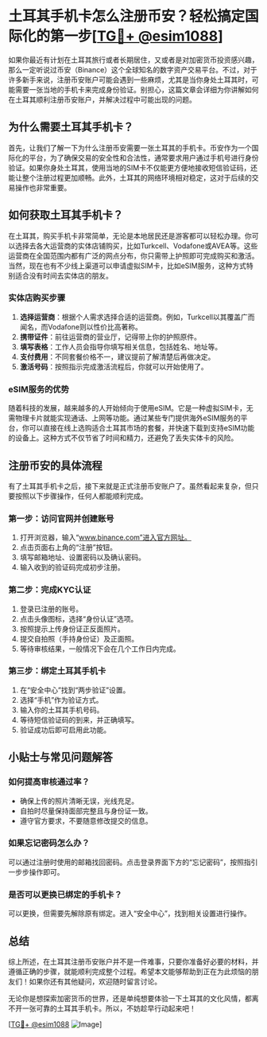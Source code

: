 # 土耳其手机卡怎么注册币安？轻松搞定国际化的第一步[[TG💪+ @esim1088](https://t.me/s/esim1088)]

如果你最近有计划在土耳其旅行或者长期居住，又或者是对加密货币投资感兴趣，那么一定听说过币安（Binance）这个全球知名的数字资产交易平台。不过，对于许多新手来说，注册币安账户可能会遇到一些麻烦，尤其是当你身处土耳其时，可能需要一张当地的手机卡来完成身份验证。别担心，这篇文章会详细为你讲解如何在土耳其顺利注册币安账户，并解决过程中可能出现的问题。

## 为什么需要土耳其手机卡？

首先，让我们了解一下为什么注册币安需要一张土耳其的手机卡。币安作为一个国际化的平台，为了确保交易的安全性和合法性，通常要求用户通过手机号进行身份验证。如果你身处土耳其，使用当地的SIM卡不仅能更方便地接收短信验证码，还能让整个注册过程更加顺畅。此外，土耳其的网络环境相对稳定，这对于后续的交易操作也非常重要。

## 如何获取土耳其手机卡？

在土耳其，购买手机卡非常简单，无论是本地居民还是游客都可以轻松办理。你可以选择去各大运营商的实体店铺购买，比如Turkcell、Vodafone或AVEA等。这些运营商在全国范围内都有广泛的网点分布，你只需带上护照即可完成购买和激活。当然，现在也有不少线上渠道可以申请虚拟SIM卡，比如eSIM服务，这种方式特别适合没有时间去实体店的朋友。

### 实体店购买步骤

1. **选择运营商**：根据个人需求选择合适的运营商。例如，Turkcell以其覆盖广而闻名，而Vodafone则以性价比高著称。
2. **携带证件**：前往运营商的营业厅，记得带上你的护照原件。
3. **填写表格**：工作人员会指导你填写相关信息，包括姓名、地址等。
4. **支付费用**：不同套餐价格不一，建议提前了解清楚后再做决定。
5. **激活号码**：按照指示完成激活流程后，你就可以开始使用了。

### eSIM服务的优势

随着科技的发展，越来越多的人开始倾向于使用eSIM。它是一种虚拟SIM卡，无需物理卡片就能实现通话、上网等功能。通过某些专门提供海外eSIM服务的平台，你可以直接在线上选购适合土耳其市场的套餐，并快速下载到支持eSIM功能的设备上。这种方式不仅节省了时间和精力，还避免了丢失实体卡的风险。

## 注册币安的具体流程

有了土耳其手机卡之后，接下来就是正式注册币安账户了。虽然看起来复杂，但只要按照以下步骤操作，任何人都能顺利完成。

### 第一步：访问官网并创建账号

1. 打开浏览器，输入“www.binance.com”进入官方网址。
2. 点击页面右上角的“注册”按钮。
3. 填写邮箱地址、设置密码以及确认密码。
4. 输入收到的验证码完成初步注册。

### 第二步：完成KYC认证

1. 登录已注册的账号。
2. 点击头像图标，选择“身份认证”选项。
3. 按照提示上传身份证正反面照片。
4. 提交自拍照（手持身份证）及正面照。
5. 等待审核结果，一般情况下会在几个工作日内完成。

### 第三步：绑定土耳其手机卡

1. 在“安全中心”找到“两步验证”设置。
2. 选择“手机”作为验证方式。
3. 输入你的土耳其手机号码。
4. 等待短信验证码的到来，并正确填写。
5. 验证成功后即可启用此功能。

## 小贴士与常见问题解答

### 如何提高审核通过率？

- 确保上传的照片清晰无误，光线充足。
- 自拍时尽量保持面部完整且与身份证一致。
- 遵守官方要求，不要随意修改提交的信息。

### 如果忘记密码怎么办？

可以通过注册时使用的邮箱找回密码。点击登录界面下方的“忘记密码”，按照指引一步步操作即可。

### 是否可以更换已绑定的手机卡？

可以更换，但需要先解除原有绑定。进入“安全中心”，找到相关设置进行操作。

## 总结

综上所述，在土耳其注册币安账户并不是一件难事，只要你准备好必要的材料，并遵循正确的步骤，就能顺利完成整个过程。希望本文能够帮助到正在为此烦恼的朋友们！如果你还有其他疑问，欢迎随时留言讨论。

无论你是想探索加密货币的世界，还是单纯想要体验一下土耳其的文化风情，都离不开一张可靠的土耳其手机卡。所以，不妨趁早行动起来吧！

[[TG💪+ @esim1088](https://t.me/s/esim1088) ![Image](https://i.postimg.cc/4NQfJmqS/Snipaste-2025-05-13-00-14-12.png)]